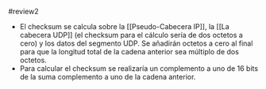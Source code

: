 #review2 

- El checksum se calcula sobre la [[Pseudo-Cabecera IP]], la [[La cabecera UDP]] (el checksum para el cálculo sería de dos octetos a cero) y los datos del segmento UDP. Se añadirán octetos a cero al final para que la longitud total de la cadena anterior sea múltiplo de dos octetos.
- Para calcular el checksum se realizaría un complemento a uno de 16 bits de la suma complemento a uno de la cadena anterior.